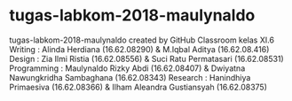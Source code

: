 # tugas-labkom-2018-maulynaldo
tugas-labkom-2018-maulynaldo created by GitHub Classroom
kelas XI.6
Writing : Alinda Herdiana (16.62.08290) & M.Iqbal Aditya (16.62.08.416)
Design : Zia Ilmi Ristia (16.62.08556) & Suci Ratu Permatasari (16.62.08531)
Programming : Maulynaldo Rizky Abdi (16.62.08407) & Dwiyatna Nawungkridha Sambaghana (16.62.08343)
Research : Hanindhiya Primaesiva (16.62.08366) & Ilham Aleandra Gustiansyah (16.62.08375) 
